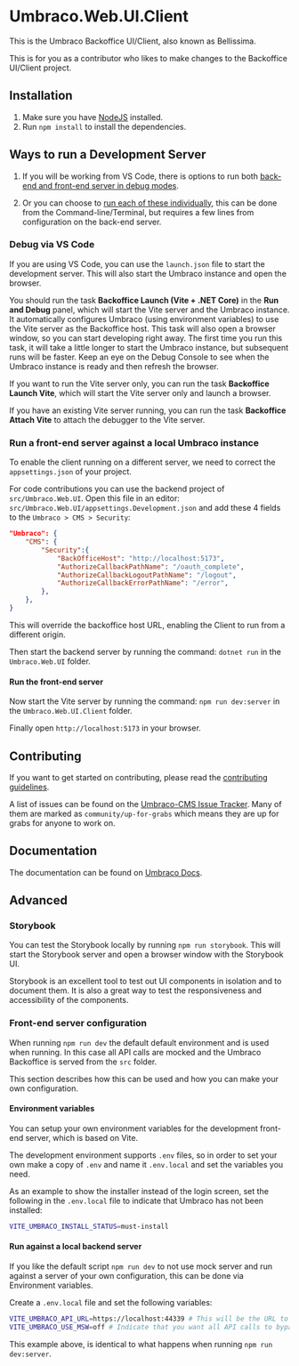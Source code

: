 # Umbraco.Web.UI.Client

This is the Umbraco Backoffice UI/Client, also known as Bellissima.

This is for you as a contributor who likes to make changes to the Backoffice UI/Client project.

## Installation

1. Make sure you have [NodeJS](https://nodejs.org/en/download) installed.
2. Run `npm install` to install the dependencies.

## Ways to run a Development Server

1. If you will be working from VS Code, there is options to run both [back-end and front-end server in debug modes](#debug-via-vs-code).

2. Or you can choose to [run each of these individually](#run-a-front-end-server-against-a-local-umbraco-instance), this can be done from the Command-line/Terminal, but requires a few lines from configuration on the back-end server.

### Debug via VS Code

If you are using VS Code, you can use the `launch.json` file to start the development server. This will also start the Umbraco instance and open the browser.

You should run the task **Backoffice Launch (Vite + .NET Core)** in the **Run and Debug** panel, which will start the Vite server and the Umbraco instance. It automatically configures Umbraco (using environment variables) to use the Vite server as the Backoffice host. This task will also open a browser window, so you can start developing right away. The first time you run this task, it will take a little longer to start the Umbraco instance, but subsequent runs will be faster. Keep an eye on the Debug Console to see when the Umbraco instance is ready and then refresh the browser.

If you want to run the Vite server only, you can run the task **Backoffice Launch Vite**, which will start the Vite server only and launch a browser.

If you have an existing Vite server running, you can run the task **Backoffice Attach Vite** to attach the debugger to the Vite server.

### Run a front-end server against a local Umbraco instance


To enable the client running on a different server, we need to correct the `appsettings.json` of your project.

For code contributions you can use the backend project of `src/Umbraco.Web.UI`.
Open this file in an editor: `src/Umbraco.Web.UI/appsettings.Development.json` and add these 4 fields to the `Umbraco > CMS > Security`:

```json
"Umbraco": {
	"CMS": {
		"Security":{
			"BackOfficeHost": "http://localhost:5173",
			"AuthorizeCallbackPathName": "/oauth_complete",
			"AuthorizeCallbackLogoutPathName": "/logout",
			"AuthorizeCallbackErrorPathName": "/error",
		},
	},
}
```

This will override the backoffice host URL, enabling the Client to run from a different origin.

Then start the backend server by running the command: `dotnet run` in the `Umbraco.Web.UI` folder.

#### Run the front-end server

Now start the Vite server by running the command: `npm run dev:server` in the `Umbraco.Web.UI.Client` folder.

Finally open `http://localhost:5173` in your browser.

## Contributing

If you want to get started on contributing, please read the [contributing guidelines](/.github/contributing-backoffice.md).

A list of issues can be found on the [Umbraco-CMS Issue Tracker](https://github.com/umbraco/Umbraco-CMS/issues). Many of them are marked as `community/up-for-grabs` which means they are up for grabs for anyone to work on.

## Documentation

The documentation can be found on [Umbraco Docs](https://docs.umbraco.com/umbraco-cms).

## Advanced

### Storybook

You can test the Storybook locally by running `npm run storybook`. This will start the Storybook server and open a browser window with the Storybook UI.

Storybook is an excellent tool to test out UI components in isolation and to document them. It is also a great way to test the responsiveness and accessibility of the components.

### Front-end server configuration

When running `npm run dev` the default default environment and is used when running. In this case all API calls are mocked and the Umbraco Backoffice is served from the `src` folder.

This section describes how this can be used and how you can make your own configuration.

#### Environment variables

You can setup your own environment variables for the development front-end server, which is based on Vite.

The development environment supports `.env` files, so in order to set your own make a copy
of `.env` and name it `.env.local` and set the variables you need.

As an example to show the installer instead of the login screen, set the following
in the `.env.local` file to indicate that Umbraco has not been installed:

```bash
VITE_UMBRACO_INSTALL_STATUS=must-install
```

#### Run against a local backend server

If you like the default script `npm run dev` to not use mock server and run against a server of your own configuration, this can be done via Environment variables.

Create a `.env.local` file and set the following variables:

```bash
VITE_UMBRACO_API_URL=https://localhost:44339 # This will be the URL to your Umbraco instance
VITE_UMBRACO_USE_MSW=off # Indicate that you want all API calls to bypass MSW (mock-service-worker)
```

This example above, is identical to what happens when running `npm run dev:server`.
